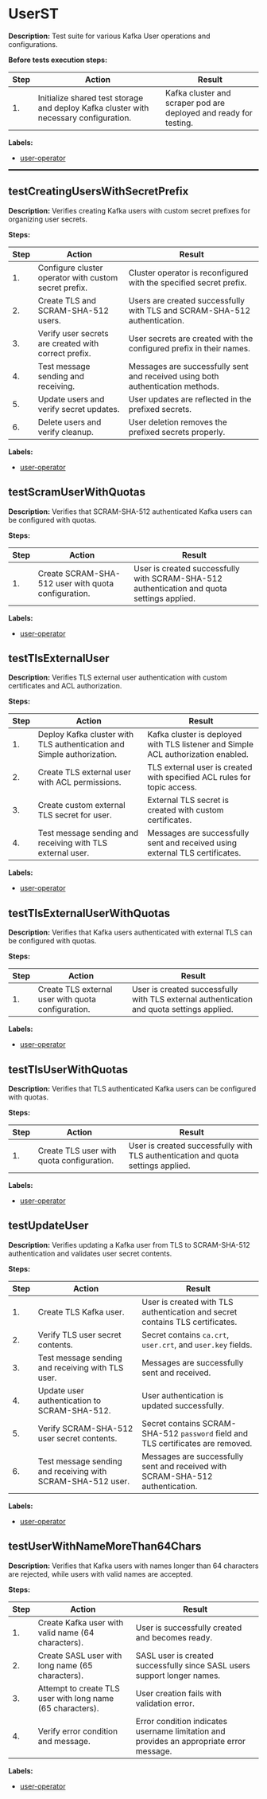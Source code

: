 # UserST

**Description:** Test suite for various Kafka User operations and configurations.

**Before tests execution steps:**

| Step | Action | Result |
| - | - | - |
| 1. | Initialize shared test storage and deploy Kafka cluster with necessary configuration. | Kafka cluster and scraper pod are deployed and ready for testing. |

**Labels:**

* [user-operator](labels/user-operator.md)

<hr style="border:1px solid">

## testCreatingUsersWithSecretPrefix

**Description:** Verifies creating Kafka users with custom secret prefixes for organizing user secrets.

**Steps:**

| Step | Action | Result |
| - | - | - |
| 1. | Configure cluster operator with custom secret prefix. | Cluster operator is reconfigured with the specified secret prefix. |
| 2. | Create TLS and SCRAM-SHA-512 users. | Users are created successfully with TLS and SCRAM-SHA-512 authentication. |
| 3. | Verify user secrets are created with correct prefix. | User secrets are created with the configured prefix in their names. |
| 4. | Test message sending and receiving. | Messages are successfully sent and received using both authentication methods. |
| 5. | Update users and verify secret updates. | User updates are reflected in the prefixed secrets. |
| 6. | Delete users and verify cleanup. | User deletion removes the prefixed secrets properly. |

**Labels:**

* [user-operator](labels/user-operator.md)


## testScramUserWithQuotas

**Description:** Verifies that SCRAM-SHA-512 authenticated Kafka users can be configured with quotas.

**Steps:**

| Step | Action | Result |
| - | - | - |
| 1. | Create SCRAM-SHA-512 user with quota configuration. | User is created successfully with SCRAM-SHA-512 authentication and quota settings applied. |

**Labels:**

* [user-operator](labels/user-operator.md)


## testTlsExternalUser

**Description:** Verifies TLS external user authentication with custom certificates and ACL authorization.

**Steps:**

| Step | Action | Result |
| - | - | - |
| 1. | Deploy Kafka cluster with TLS authentication and Simple authorization. | Kafka cluster is deployed with TLS listener and Simple ACL authorization enabled. |
| 2. | Create TLS external user with ACL permissions. | TLS external user is created with specified ACL rules for topic access. |
| 3. | Create custom external TLS secret for user. | External TLS secret is created with custom certificates. |
| 4. | Test message sending and receiving with TLS external user. | Messages are successfully sent and received using external TLS certificates. |

**Labels:**

* [user-operator](labels/user-operator.md)


## testTlsExternalUserWithQuotas

**Description:** Verifies that Kafka users authenticated with external TLS can be configured with quotas.

**Steps:**

| Step | Action | Result |
| - | - | - |
| 1. | Create TLS external user with quota configuration. | User is created successfully with TLS external authentication and quota settings applied. |

**Labels:**

* [user-operator](labels/user-operator.md)


## testTlsUserWithQuotas

**Description:** Verifies that TLS authenticated Kafka users can be configured with quotas.

**Steps:**

| Step | Action | Result |
| - | - | - |
| 1. | Create TLS user with quota configuration. | User is created successfully with TLS authentication and quota settings applied. |

**Labels:**

* [user-operator](labels/user-operator.md)


## testUpdateUser

**Description:** Verifies updating a Kafka user from TLS to SCRAM-SHA-512 authentication and validates user secret contents.

**Steps:**

| Step | Action | Result |
| - | - | - |
| 1. | Create TLS Kafka user. | User is created with TLS authentication and secret contains TLS certificates. |
| 2. | Verify TLS user secret contents. | Secret contains `ca.crt`, `user.crt`, and `user.key` fields. |
| 3. | Test message sending and receiving with TLS user. | Messages are successfully sent and received. |
| 4. | Update user authentication to SCRAM-SHA-512. | User authentication is updated successfully. |
| 5. | Verify SCRAM-SHA-512 user secret contents. | Secret contains SCRAM-SHA-512 `password` field and TLS certificates are removed. |
| 6. | Test message sending and receiving with SCRAM-SHA-512 user. | Messages are successfully sent and received with SCRAM-SHA-512 authentication. |

**Labels:**

* [user-operator](labels/user-operator.md)


## testUserWithNameMoreThan64Chars

**Description:** Verifies that Kafka users with names longer than 64 characters are rejected, while users with valid names are accepted.

**Steps:**

| Step | Action | Result |
| - | - | - |
| 1. | Create Kafka user with valid name (64 characters). | User is successfully created and becomes ready. |
| 2. | Create SASL user with long name (65 characters). | SASL user is created successfully since SASL users support longer names. |
| 3. | Attempt to create TLS user with long name (65 characters). | User creation fails with validation error. |
| 4. | Verify error condition and message. | Error condition indicates username limitation and provides an appropriate error message. |

**Labels:**

* [user-operator](labels/user-operator.md)

